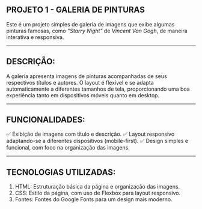 ## PROJETO 1 - GALERIA DE PINTURAS

Este é um projeto simples de galeria de imagens que exibe algumas pinturas famosas, como *"Starry Night"* de *Vincent Van Gogh*, de maneira interativa e responsiva.

---

## DESCRIÇÃO:
 A galeria apresenta imagens de pinturas acompanhadas de seus respectivos títulos e autores. O layout é flexível e se adapta automaticamente a diferentes tamanhos de tela, proporcionando uma boa experiência tanto em dispositivos móveis quanto em desktop.

---

## FUNCIONALIDADES:

✅ Exibição de imagens com título e descrição.
✅ Layout responsivo adaptando-se a diferentes dispositivos (mobile-first).
✅ Design simples e funcional, com foco na organização das imagens.

---

## TECNOLOGIAS UTILIZADAS:

1. HTML: Estruturação básica da página e organização das imagens.
2. CSS: Estilo da página, com uso de Flexbox para layout responsivo.
3. Fontes: Fontes do Google Fonts para um design mais moderno.
